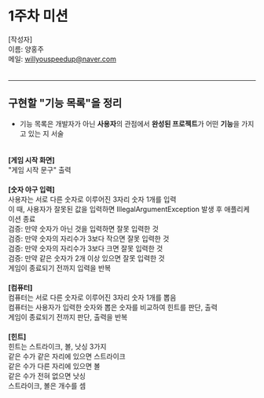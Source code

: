 # 1주차 미션
   
[작성자]　   
이름: 양홍주   
메일: willyouspeedup@naver.com　   
　   
***

## 구현할 "기능 목록"을 정리
- 기능 목록은 개발자가 아닌 **사용자**의 관점에서 **완성된 프로젝트**가 어떤 **기능**을 가지고 있는 지 서술

　     
**[게임 시작 화면]**　   
"게임 시작 문구" 출력　   
　   
**[숫자 야구 입력]**　   
사용자는 서로 다른 숫자로 이루어진 3자리 숫자 1개를 입력　   
이 때, 사용자가 잘못된 값을 입력하면 IllegalArgumentException 발생 후 애플리케이션 종료　   
검증: 만약 숫자가 아닌 것을 입력하면 잘못 입력한 것　   
검증: 만약 숫자의 자리수가 3보다 작으면 잘못 입력한 것　   
검증: 만약 숫자의 자리수가 3보다 크면 잘못 입력한 것　   
검증: 만약 같은 숫자가 2개 이상 있으면 잘못 입력한 것　   
게임이 종료되기 전까지 입력을 반복　   
　　   
**[컴퓨터]**　   
컴퓨터는 서로 다른 숫자로 이루어진 3자리 숫자 1개를 뽑음　   
컴퓨터는 사용자가 입력한 숫자와 뽑은 숫자를 비교하여 힌트를 판단, 출력　   
게임이 종료되기 전까지 판단, 출력을 반복　   
　　   
**[힌트]**　   
힌트는 스트라이크, 볼, 낫싱 3가지　   
같은 수가 같은 자리에 있으면 스트라이크　   
같은 수가 다른 자리에 있으면 볼　   
같은 수가 전혀 없으면 낫싱　   
스트라이크, 볼은 개수를 셈　   